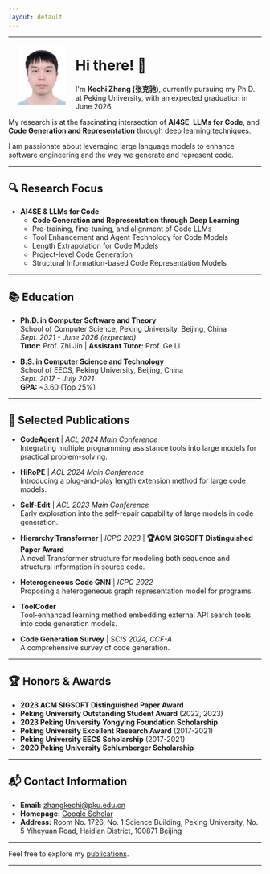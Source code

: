```yaml
---
layout: default
---
```


---

<img align="left" src="assets/photo.png" height="120" hspace="20">

# Hi there! 👋


I'm **Kechi Zhang (张克驰)**, currently pursuing my Ph.D. at Peking University, with an expected graduation in June 2026. 

My research is at the fascinating intersection of **AI4SE**, **LLMs for Code**, and **Code Generation and Representation** through deep learning techniques. 

I am passionate about leveraging large language models to enhance software engineering and the way we generate and represent code.

---

## 🔍 **Research Focus**

- **AI4SE & LLMs for Code**
  - **Code Generation and Representation through Deep Learning**
  - Pre-training, fine-tuning, and alignment of Code LLMs
  - Tool Enhancement and Agent Technology for Code Models
  - Length Extrapolation for Code Models
  - Project-level Code Generation
  - Structural Information-based Code Representation Models

---

## 📚 **Education**

- **Ph.D. in Computer Software and Theory**  
  School of Computer Science, Peking University, Beijing, China  
  *Sept. 2021 - June 2026 (expected)*  
  **Tutor:** Prof. Zhi Jin | **Assistant Tutor:** Prof. Ge Li

- **B.S. in Computer Science and Technology**  
  School of EECS, Peking University, Beijing, China  
  *Sept. 2017 - July 2021*  
  **GPA:** ~3.60 (Top 25%)

---

## 📝 **Selected Publications**

- **CodeAgent** | *ACL 2024 Main Conference*  
  Integrating multiple programming assistance tools into large models for practical problem-solving.
  
- **HiRoPE** | *ACL 2024 Main Conference*  
  Introducing a plug-and-play length extension method for large code models.
  
- **Self-Edit** | *ACL 2023 Main Conference*  
  Early exploration into the self-repair capability of large models in code generation.
  
- **Hierarchy Transformer** | *ICPC 2023* | **🏆ACM SIGSOFT Distinguished Paper Award**  
  A novel Transformer structure for modeling both sequence and structural information in source code.
  
- **Heterogeneous Code GNN** | *ICPC 2022*  
  Proposing a heterogeneous graph representation model for programs.
  
- **ToolCoder**  
  Tool-enhanced learning method embedding external API search tools into code generation models.
  
- **Code Generation Survey** | *SCIS 2024, CCF-A*  
  A comprehensive survey of code generation.

---

## 🏆 **Honors & Awards**

- **2023 ACM SIGSOFT Distinguished Paper Award**
- **Peking University Outstanding Student Award** (2022, 2023)
- **2023 Peking University Yongying Foundation Scholarship**
- **Peking University Excellent Research Award** (2017-2021)
- **Peking University EECS Scholarship** (2017-2021)
- **2020 Peking University Schlumberger Scholarship**

---

## 📬 **Contact Information**

- **Email:** [zhangkechi@pku.edu.cn](mailto:zhangkechi@pku.edu.cn)  
- **Homepage:** [Google Scholar](https://scholar.google.com/citations?user=6AuwtXwAAAAJ)  
- **Address:** Room No. 1726, No. 1 Science Building, Peking University, No. 5 Yiheyuan Road, Haidian District, 100871 Beijing

---

Feel free to explore my [publications](/publications/).

---
